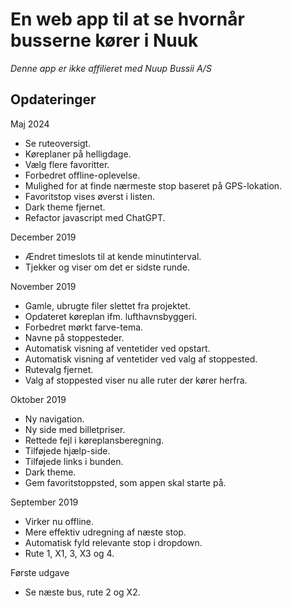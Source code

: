# En web app til at se hvornår busserne kører i Nuuk

*Denne app er ikke affilieret med Nuup Bussii A/S*

## Opdateringer

Maj 2024
- Se ruteoversigt.
- Køreplaner på helligdage.
- Vælg flere favoritter.
- Forbedret offline-oplevelse.
- Mulighed for at finde nærmeste stop baseret på GPS-lokation.
- Favoritstop vises øverst i listen.
- Dark theme fjernet.
- Refactor javascript med ChatGPT.

December 2019
- Ændret timeslots til at kende minutinterval.
- Tjekker og viser om det er sidste runde.

November 2019
- Gamle, ubrugte filer slettet fra projektet.
- Opdateret køreplan ifm. lufthavnsbyggeri.
- Forbedret mørkt farve-tema.
- Navne på stoppesteder.
- Automatisk visning af ventetider ved opstart.
- Automatisk visning af ventetider ved valg af stoppested.
- Rutevalg fjernet.
- Valg af stoppested viser nu alle ruter der kører herfra.

Oktober 2019
- Ny navigation.
- Ny side med billetpriser.
- Rettede fejl i køreplansberegning.
- Tilføjede hjælp-side.
- Tilføjede links i bunden.
- Dark theme.
- Gem favoritstoppsted, som appen skal starte på.

September 2019
- Virker nu offline.
- Mere effektiv udregning af næste stop.
- Automatisk fyld relevante stop i dropdown.
- Rute 1, X1, 3, X3 og 4.

Første udgave
- Se næste bus, rute 2 og X2.
